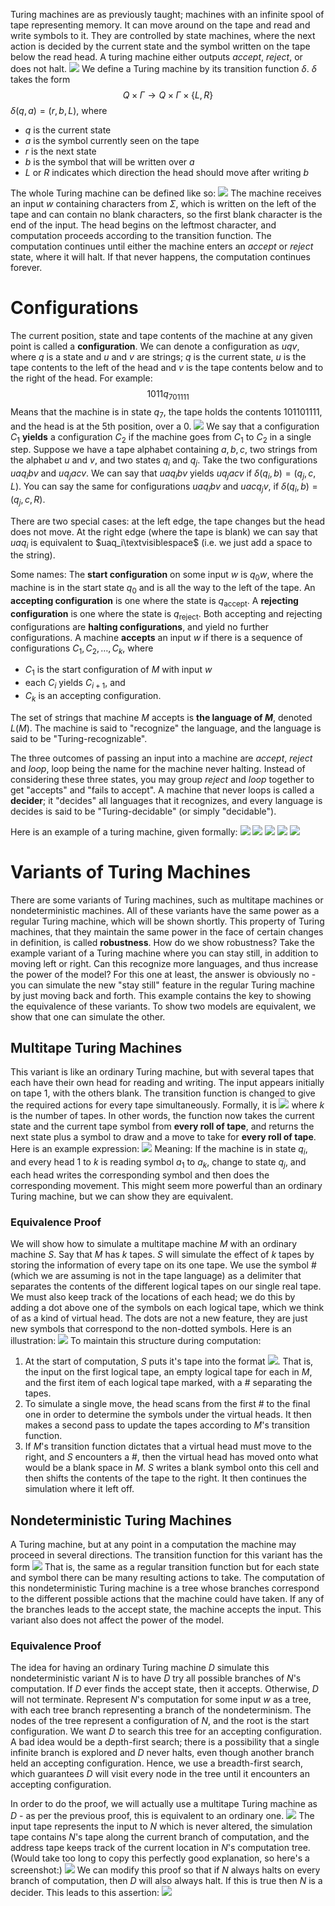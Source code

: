 Turing machines are as previously taught; machines with an infinite spool of tape representing memory. It can move around on the tape and read and write symbols to it. They are controlled by state machines, where the next action is decided by the current state and the symbol written on the tape below the read head. A turing machine either outputs *accept*, *reject*, or does not halt.
![](Pasted%20image%2020231016132215.png)
We define a Turing machine by its transition function $\delta$. $\delta$ takes the form $$Q \times \Gamma \rightarrow Q \times \Gamma \times \{L, R\}$$
$\delta(q,a) = (r,b,L)$, where
- $q$ is the current state
- $a$ is the symbol currently seen on the tape
- $r$ is the next state
- $b$ is the symbol that will be written over $a$
- $L$ or $R$ indicates which direction the head should move after writing $b$

The whole Turing machine can be defined like so:
![](Pasted%20image%2020231016133142.png)
The machine receives an input $w$ containing characters from $\Sigma$, which is written on the left of the tape and can contain no blank characters, so the first blank character is the end of the input. The head begins on the leftmost character, and computation proceeds according to the transition function. The computation continues until either the machine enters an *accept* or *reject* state, where it will halt. If that never happens, the computation continues forever.
# Configurations
The current position, state and tape contents of the machine at any given point is called a **configuration**. We can denote a configuration as $uqv$, where $q$ is a state and $u$ and $v$ are strings; $q$ is the current state, $u$ is the tape contents to the left of the head and $v$ is the tape contents below and to the right of the head. For example:
$$1011q_701111$$
Means that the machine is in state $q_7$, the tape holds the contents $101101111$, and the head is at the 5th position, over a $0$.
![](Pasted%20image%2020231016134050.png)
We say that a configuration $C_1$ **yields** a configuration $C_2$ if the machine goes from $C_1$ to $C_2$ in a single step.
Suppose we have a tape alphabet containing $a, b, c$, two strings from the alphabet $u$ and $v$, and two states $q_i$ and $q_j$. Take the two configurations $ua q_i bv$ and $uq_jacv$.
We can say that $ua q_i bv$ yields $uq_jacv$ if $\delta(q_i, b) = (q_j,c,L)$. You can say the same for configurations $ua q_i bv$ and $uac q_j v$, if $\delta(q_i, b) = (q_j,c,R)$.

There are two special cases: at the left edge, the tape changes but the head does not move. At the right edge (where the tape is blank) we can say that $uaq_i$ is equivalent to $uaq_i\textvisiblespace$ (i.e. we just add a space to the string).

Some names:
The **start configuration** on some input $w$ is $q_0w$, where the machine is in the start state $q_0$ and is all the way to the left of the tape.
An **accepting configuration** is one where the state is $q_\text{accept}$.
A **rejecting configuration** is one where the state is $q_\text{reject}$.
Both accepting and rejecting configurations are **halting configurations**, and yield no further configurations.
A machine **accepts** an input $w$ if there is a sequence of configurations $C_1,C_2,\dots,C_k$, where
- $C_1$ is the start configuration of $M$ with input $w$
- each $C_i$ yields $C_{i+1}$, and
- $C_k$ is an accepting configuration.

The set of strings that machine $M$ accepts is **the language of $M$**, denoted $L(M)$. The machine is said to "recognize" the language, and the language is said to be "Turing-recognizable".

The three outcomes of passing an input into a machine are *accept*, *reject* and *loop*, loop being the name for the machine never halting. Instead of considering these three states, you may group *reject* and *loop* together to get "accepts" and "fails to accept". A machine that never loops is called a **decider**; it "decides" all languages that it recognizes, and every language is decides is said to be "Turing-decidable" (or simply "decidable").

Here is an example of a turing machine, given formally:
![](Pasted%20image%2020231016141105.png)
![](Pasted%20image%2020231016141114.png)
![](Pasted%20image%2020231016141130.png)
![](Pasted%20image%2020231016141141.png)
![](Pasted%20image%2020231016141645.png)
# Variants of Turing Machines
There are some variants of Turing machines, such as multitape machines or nondeterministic machines. All of these variants have the same power as a regular Turing machine, which will be shown shortly. This property of Turing machines, that they maintain the same power in the face of certain changes in definition, is called **robustness**.
How do we show robustness? Take the example variant of a Turing machine where you can stay still, in addition to moving left or right. Can this recognize more languages, and thus increase the power of the model? For this one at least, the answer is obviously no - you can simulate the new "stay still" feature in the regular Turing machine by just moving back and forth.
This example contains the key to showing the equivalence of these variants. To show two models are equivalent, we show that one can simulate the other.
## Multitape Turing Machines
This variant is like an ordinary Turing machine, but with several tapes that each have their own head for reading and writing. The input appears initially on tape 1, with the others blank. The transition function is changed to give the required actions for every tape simultaneously. Formally, it is
![](Pasted%20image%2020231016144348.png)
where $k$ is the number of tapes. In other words, the function now takes the current state and the current tape symbol from **every roll of tape**, and returns the next state plus a symbol to draw and a move to take for **every roll of tape**. Here is an example expression:
![](Pasted%20image%2020231016144504.png)
Meaning: If the machine is in state $q_i$, and every head 1 to $k$ is reading symbol $a_1$ to $a_k$, change to state $q_j$, and each head writes the corresponding symbol and then does the corresponding movement.
This might seem more powerful than an ordinary Turing machine, but we can show they are equivalent.
### Equivalence Proof
We will show how to simulate a multitape machine $M$ with an ordinary machine $S$.
Say that $M$ has $k$ tapes. $S$ will simulate the effect of $k$ tapes by storing the information of every tape on its one tape.
We use the symbol \# (which we are assuming is not in the tape language) as a delimiter that separates the contents of the different logical tapes on our single real tape. We must also keep track of the locations of each head; we do this by adding a dot above one of the symbols on each logical tape, which we think of as a kind of virtual head. The dots are not a new feature, they are just new symbols that correspond to the non-dotted symbols.
Here is an illustration:
![](Pasted%20image%2020231016150856.png)
To maintain this structure during computation:
1. At the start of computation, $S$ puts it's tape into the format ![](Pasted%20image%2020231016151242.png). That is, the input on the first logical tape, an empty logical tape for each in $M$, and the first item of each logical tape marked, with a \# separating the tapes.
2. To simulate a single move, the head scans from the first \# to the final one in order to determine the symbols under the virtual heads. It then makes a second pass to update the tapes according to $M$'s transition function.
3. If $M$'s transition function dictates that a virtual head must move to the right, and $S$ encounters a \#, then the virtual head has moved onto what would be a blank space in $M$. $S$ writes a blank symbol onto this cell and then shifts the contents of the tape to the right. It then continues the simulation where it left off.

## Nondeterministic Turing Machines
A Turing machine, but at any point in a computation the machine may proceed in several directions. The transition function for this variant has the form
![](Pasted%20image%2020231016152016.png)
That is, the same as a regular transition function but for each state and symbol there can be many resulting actions to take.
The computation of this nondeterministic Turing machine is a tree whose branches correspond to the different possible actions that the machine could have taken. If any of the branches leads to the accept state, the machine accepts the input. This variant also does not affect the power of the model.

### Equivalence Proof
The idea for having an ordinary Turing machine $D$ simulate this nondeterministic variant $N$ is to have $D$ try all possible branches of $N$'s computation. If $D$ ever finds the accept state, then it accepts. Otherwise, $D$ will not terminate.
Represent $N$'s computation for some input $w$ as a tree, with each tree branch representing a branch of the nondeterminism. The nodes of the tree represent a configuration of $N$, and the root is the start configuration. We want $D$ to search this tree for an accepting configuration.
A bad idea would be a depth-first search; there is a possibility that a single infinite branch is explored and $D$ never halts, even though another branch held an accepting configuration. Hence, we use a breadth-first search, which guarantees $D$ will visit every node in the tree until it encounters an accepting configuration.

In order to do the proof, we will actually use a multitape Turing machine as $D$ - as per the previous proof, this is equivalent to an ordinary one.
![](Pasted%20image%2020231016153157.png)
The input tape represents the input to $N$ which is never altered, the simulation tape contains $N$'s tape along the current branch of computation, and the address tape keeps track of the current location in $N$'s computation tree.
(Would take too long to copy this perfectly good explanation, so here's a screenshot:)
![](Pasted%20image%2020231016153413.png)
We can modify this proof so that if $N$ always halts on every branch of computation, then $D$ will also always halt. If this is true then $N$ is a decider.
This leads to this assertion:
![](Pasted%20image%2020231016153622.png)
